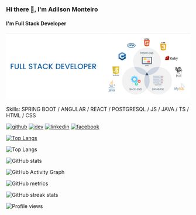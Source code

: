 ### Hi there 👋, I'm Adilson Monteiro
#### I'm Full Stack Developer
![I'm Full Stack Developer](https://github.com/AdilsonRTB/AdilsonRTB/blob/main/bannerAdy.png?raw=true)



Skills: SPRING BOOT / ANGULAR / REACT / POSTGRESQL / JS / JAVA / TS / HTML / CSS



[<img src='https://cdn.jsdelivr.net/npm/simple-icons@3.0.1/icons/github.svg' alt='github' height='40'>](https://github.com/AdilsonRTB)  [<img src='https://cdn.jsdelivr.net/npm/simple-icons@3.0.1/icons/dev-dot-to.svg' alt='dev' height='40'>](https://dev.to/adilsonrtb)  [<img src='https://cdn.jsdelivr.net/npm/simple-icons@3.0.1/icons/linkedin.svg' alt='linkedin' height='40'>](https://www.linkedin.com/in/adilson-f-monteiro/)  [<img src='https://cdn.jsdelivr.net/npm/simple-icons@3.0.1/icons/facebook.svg' alt='facebook' height='40'>](https://www.facebook.com/adylson.monteyro)  

[![Top Langs](https://github-readme-stats.vercel.app/api/top-langs/?username=AdilsonRTB&layout=compact)](https://github.com/anuraghazra/github-readme-stats)

![Top Langs](https://github-readme-stats.vercel.app/api/top-langs/?username=AdilsonRTB&hide_progress=true)

![GitHub stats](https://github-readme-stats.vercel.app/api?username=AdilsonRTB&show_icons=true&count_private=true)  

![GitHub Activity Graph](https://activity-graph.herokuapp.com/graph?username=AdilsonRTB)  

![GitHub metrics](https://metrics.lecoq.io/AdilsonRTB)  

![GitHub streak stats](https://github-readme-streak-stats.herokuapp.com/?user=AdilsonRTB)  

![Profile views](https://gpvc.arturio.dev/AdilsonRTB)  


